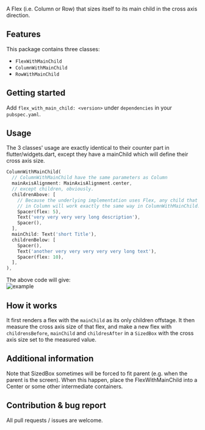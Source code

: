 <!-- 
This README describes the package. If you publish this package to pub.dev,
this README's contents appear on the landing page for your package.

For information about how to write a good package README, see the guide for
[writing package pages](https://dart.dev/guides/libraries/writing-package-pages). 

For general information about developing packages, see the Dart guide for
[creating packages](https://dart.dev/guides/libraries/create-library-packages)
and the Flutter guide for
[developing packages and plugins](https://flutter.dev/developing-packages). 
-->

A Flex (i.e. Column or Row) that sizes itself to its main child in the cross axis direction.

## Features

This package contains three classes:
 - `FlexWithMainChild`
 - `ColumnWithMainChild`
 - `RowWithMainChild`

## Getting started

Add `flex_with_main_child: <version>` under `dependencies` in your `pubspec.yaml`.

## Usage

The 3 classes' usage are exactly identical to their counter part in flutter/widgets.dart, except they have a mainChild which will define their cross axis size.

```dart
ColumnWithMainChild(
  // ColumnWithMainChild have the same parameters as Column
  mainAxisAlignment: MainAxisAlignment.center,
  // except children, obviously.
  childrenAbove: [
    // Because the underlying implementation uses Flex, any child that work
    // in Column will work exactly the same way in ColumnWithMainChild.
    Spacer(flex: 5),
    Text('very very very very long description'),
    Spacer(),
  ],
  mainChild: Text('short Title'),
  childrenBelow: [
    Spacer(),
    Text('another very very very very very long text'),
    Spacer(flex: 10),
  ],
),
```

The above code will give:  
![example](https://raw.githubusercontent.com/chomosuke/flex_with_main_child/master/example.png)

## How it works

It first renders a flex with the `mainChild` as its only children offstage. It then measure the cross axis size of that flex, and make a new flex with `childrensBefore`, `mainChild` and `childresAfter` in a `SizedBox` with the cross axis size set to the measured value.

## Additional information

Note that SizedBox sometimes will be forced to fit parent (e.g. when the parent is the screen). When this happen, place the FlexWithMainChild into a Center or some other intermediate containers. 

## Contribution & bug report

All pull requests / issues are welcome.

